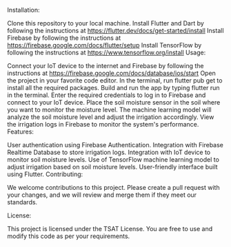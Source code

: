 Installation:

Clone this repository to your local machine.
Install Flutter and Dart by following the instructions at https://flutter.dev/docs/get-started/install
Install Firebase by following the instructions at https://firebase.google.com/docs/flutter/setup
Install TensorFlow by following the instructions at https://www.tensorflow.org/install
Usage:

Connect your IoT device to the internet and Firebase by following the instructions at https://firebase.google.com/docs/database/ios/start
Open the project in your favorite code editor.
In the terminal, run flutter pub get to install all the required packages.
Build and run the app by typing flutter run in the terminal.
Enter the required credentials to log in to Firebase and connect to your IoT device.
Place the soil moisture sensor in the soil where you want to monitor the moisture level.
The machine learning model will analyze the soil moisture level and adjust the irrigation accordingly.
View the irrigation logs in Firebase to monitor the system's performance.
Features:

User authentication using Firebase Authentication.
Integration with Firebase Realtime Database to store irrigation logs.
Integration with IoT device to monitor soil moisture levels.
Use of TensorFlow machine learning model to adjust irrigation based on soil moisture levels.
User-friendly interface built using Flutter.
Contributing:

We welcome contributions to this project. Please create a pull request with your changes, and we will review and merge them if they meet our standards.

License:

This project is licensed under the TSAT License. You are free to use and modify this code as per your requirements.